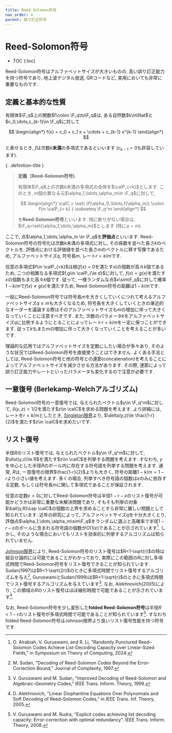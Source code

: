 ```yaml
---
title: Reed-Solomon符号
nav_order: 4
parent: 誤り訂正符号
---
```

# Reed-Solomon符号

* TOC
{:toc}

Reed-Solomon符号はアルファベットサイズが大きいものの, 高い誤り訂正能力を持つ符号であり, 地上波デジタル放送, QRコードなど, 実用においても非常に重要なものです. 

## 定義と基本的な性質

有限体$\F_q$上の関数$f\colon \F_q\to\F_q$は, ある自然数$k\in\Nat$と$c_0,\dots,c_{k-1}\in \F_q$に対して

$$
  \begin{align*}
    f(x) = c_0 + c_1 x + \cdots + c_{k-1} x^{k-1}
  \end{align*}
$$

と表せるとき, $f$は次数$k$**未満**の多項式であるといいます ($c_{k-1}=0$も許容しています). 

{: .definition-title }
> **定義（Reed-Solomon符号).**
>
> 有限体$\F_q$上の次数$k$未満の多項式の全体を$\calP_{<k}$とします. このとき, $m$個の異なる元$\alpha_1,\ldots,\alpha_m\in \F_q$に対して, 
>
> $$
  \begin{align*}
    \calC = \set{ (f(\alpha_1),\ldots,f(\alpha_m)) \colon f\in \calP_{< k} } \subseteq \F_q^m
  \end{align*}
> $$
>
> を**Reed-Solomon符号**といいます. 特に断りがない場合は, $\F_q=\set{\alpha_1,\dots,\alpha_m}$とします (特に$q=m$). 

ここで, 点$\alpha_1,\dots,\alpha_m \in \F_q$を**評価点**といいます. Reed-Solomon符号の符号化は次数$k$未満の多項式に対し, その係数を並べた長さ$k$のベクトルを, 評価点における評価値を並べた長さ$m$のベクトルに移す写像であるため, アルファベットサイズ$q$, 符号長$m$, レート$r=k/m$です. 

任意の多項式$f\in \calP_{<k}$は根($f(x)=0$を満たす$x$)の個数が高々$k$個であるため, 二つの相異なる多項式$f,g\in \calP_{\le d}$に対して, $f(x)=g(x)$を満たす$x$の個数もまた高々$k$個です. 従って, 一様ランダムな点$x\sim\F_q$に対して確率$1-k/m$で$f(x)\ne g(x)$を満たすため, Reed-Solomon符号の距離は$1-k/m$です. 

一般にReed-Solomon符号では符号長$m$を大きくしていくにつれて考えるアルファベットサイズ$q\ge m$も大きくなるため, 符号長を大きくしていくときの漸近的なオーダーを議論する際はそのアルファベットサイズも$m$の増加に伴って大きくなっていくことに注意すべきです. また, 次数のパラメータ$k$をアルファベットサイズ$q$に比例するようにとることによってレート$r=k/m$を一定に保つことができます. 従って$k$もまた$m$の増加に伴って大きくなっていくことを考えることが多いです. 

理論的な応用ではアルファベットサイズを定数にしたい場合が多々あり, そのような状況ではReed-Solomon符号を直接使うことはできません. よくある手法としては, Reed-Solomon符号と他の符号との連節(concatenation)を考えることによってアルファベットサイズを減少させる方法があります. その際, 連節によって誤り訂正能力やレートといったパラメータも変化するので注意が必要です. 

## 一意復号 (Berlekamp-Welchアルゴリズム)

Reed-Solomon符号の一意復号では, 与えられたベクトル$y\in \F_q^m$に対して, $\delta(y,z) < 1/2$を満たす$z\in \calC$を求める問題を考えます. より詳細には, レートを$r=k/m$としたとき, [Singleton限界]({{site.baseurl}}/docs/error-correcting_code/code_bounds#Singleton限界)より, $\delta(y,z)\le \frac{1-r}{2}$を満たす$z\in \calC$を求めたいです. 

## リスト復号

半径$R$のリスト復号では, 与えられたベクトル$y\in \F_q^m$に対して, $\dist(y,z)\le R$を満たす$z\in \calC$を列挙する問題を考えます. すなわち, $y$を中心とした半径$R$のボール内に存在する符号語を列挙する問題を考えます. 通常, $R$は, 一意復号の限界$\frac{1-r}{2}$よりも大きく, 符号の距離$1-k/m = 1-r$より小さい値を考えます. 多くの場合, 列挙すべき符号語の個数は$\varepsilon$のみに依存する定数, もしくは符号長$m$に関して多項式であることが保証されます. 

任意の定数$\varepsilon>0$に対してReed-Solomon符号は半径$1-r-\varepsilon$のリスト復号が可能かどうかは非常に重要な未解決問題であり, そもそも列挙の対象$\ball(y,R)\cap \calC$の個数の上界を求めることすら非常に難しい問題として知られています. 近年の研究によって, アルファベットサイズ$q$を十分大きくとり, 評価点$\alpha_1,\dots,\alpha_m\sim\F_q$をランダムに選ぶと高確率で半径$1-r-\varepsilon$のボールに含まれる符号語の個数が$O(1/\varepsilon)$であることが示されています[^AGL23]. しかし, そのような場合においてもリストを効率的に列挙するアルゴリズムは知られていません. 

[^AGL23]: O. Alrabiah, V. Guruswami, and R. Li, "Randomly Punctured Reed–Solomon Codes Achieve List-Decoding Capacity over Linear-Sized Fields," in Symposium on Theory of Computing, 2024.

[Johnson限界]({{site.baseurl}}/docs/error-correcting_code/code_bounds#Johnson限界)により, Reed-Solomon符号のリスト復号は$R<1-\sqrt{r}$の時は組合せ論的には可能であることがわかっており, 実際にこの範囲の$R$に対し多項式時間でReed-Solomon符号をリスト復号できることが知られています. Sudan(1997)は$R<1-\sqrt{2r}$のときに多項式時間でリスト復号するアルゴリズムを与え[^Sud97], GuruswamiとSudan(1999)は$R<1-\sqrt{r}$のときに多項式時間でリスト復号するアルゴリズムを与えています[^GS99]. なお, Alekhnovich(2005)により, この領域の$R$のリスト復号はほぼ線形時間で可能であることが示されています[^Ale05]. 

[^Sud97]: M. Sudan, "Decoding of Reed-Solomon Codes Beyond the Error-Correction Bound," Journal of Complexity, 1997.
[^GS99]: V. Guruswami and M. Sudan, "Improved Decoding of Reed-Solomon and Algebraic-Geometry Codes," IEEE Trans. Inform. Theory, 1999.
[^Ale05]: D. Alekhnovich, "Linear Diophantine Equations Over Polynomials and Soft Decoding of Reed–Solomon Codes," in IEEE Trans. Inf. Theory, 2005.

なお, Reed-Solomon符号を少し変形した**folded Reed-Solomon符号**は半径$R<1-r$のリスト復号が多項式時間で可能であることが知られています[^GR08]. すなわちfolded Reed-Solomon符号はJohnson限界より良いリスト復号性能を持つ符号です. 

[^GR08]: V. Guruswami and M. Rudra, "Explicit codes achieving list decoding capacity: Error-correction with optimal redundancy". IEEE Trans. Inform. Theory, 2008.
